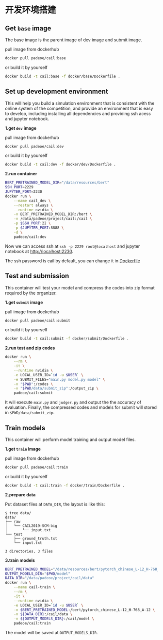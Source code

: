 # 开发环境搭建

## Get `base` image
The base image is the parent image of dev image and submit image.

pull image from dockerhub
```bash
docker pull padeoe/cail:base
```
or build it by yourself
```bash
docker build -t cail:base -f docker/base/Dockerfile .
```

## Set up development environment
This will help you build a simulation environment that is consistent with the online system  of the competition, and provide an environment that is easy to develop, including installing all dependencies and providing ssh acess and jupyter notebook.

**1.get `dev` image**

pull image from dockerhub
```bash
docker pull padeoe/cail:dev
```
or build it by yourself
```bash
docker build -t cail:dev -f docker/dev/Dockerfile .
```

**2.run container**

```bash
BERT_PRETRAINED_MODEL_DIR="/data/resources/bert"
SSH_PORT=2229
JUPYTER_PORT=2230
docker run \
    --name cail_dev \
    --restart always \
    --runtime nvidia \
    -v BERT_PRETRAINED_MODEL_DIR:/bert \
    -v /data/padeoe/project/cail:/cail \
    -p $SSH_PORT:22 \
    -p $JUPYTER_PORT:8888 \
    -d \
    padeoe/cail:dev
```

Now we can access ssh at `ssh -p 2229 root@localhost` and jupyter notebook at [http://localhost:2230](http://localhost:2230).

The ssh password is cail by default, you can change it in [Dockerfile](docker/dev/Dockerfile)

## Test and submission
This container will test your model and compress the codes into zip format required by the organizer.

**1.get `submit` image**

pull image from dockerhub
```bash
docker pull padeoe/cail:submit
```
or build it by yourself
```bash
docker build -t cail:submit -f docker/submit/Dockerfile .
```

**2.run test and zip codes**

```bash
docker run \
    --rm \
    -it \
    --runtime nvidia \
    -e LOCAL_USER_ID=`id -u $USER` \
    -e SUBMIT_FILES="main.py model.py model" \
    -v "$PWD":/codes \
    -v "$PWD/data/submit_zip":/output_zip \
    padeoe/cail:submit
```
It will execute `main.py` and `judger.py` and output the the accuracy of evaluation.
Finally, the compressed codes and models for submit will stored in `$PWD/data/submit_zip`.

## Train models
This container will perform model training and output model files.

**1.get `train` image**

pull image from dockerhub
```bash
docker pull padeoe/cail:train
```
or build it by yourself
```bash
docker build -t cail:train -f docker/train/Dockerfile .
```

**2.prepare data**

Put dataset files at `DATA_DIR`, the layout is like this:

```console
$ tree data/
data/
├── raw
│   └── CAIL2019-SCM-big
│       └── input.txt
└── test
    ├── ground_truth.txt
    └── input.txt

3 directories, 3 files
```

**3.train models**

```bash
BERT_PRETRAINED_MODEL="/data/resources/bert/pytorch_chinese_L-12_H-768_A-12/"
OUTPUT_MODELS_DIR="$PWD/model"
DATA_DIR="/data/padeoe/project/cail/data"
docker run \
    --name cail-train \
    --rm \
    -it \
    --runtime nvidia \
    -e LOCAL_USER_ID=`id -u $USER` \
    -v $BERT_PRETRAINED_MODEL:/bert/pytorch_chinese_L-12_H-768_A-12 \
    -v ${DATA_DIR}:/cail/data \
    -v ${OUTPUT_MODELS_DIR}:/cail/model \
    padeoe/cail:train
```
The model will be saved at `OUTPUT_MODELS_DIR`.
